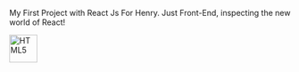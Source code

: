 
My First Project with React Js For Henry. 
Just Front-End, inspecting the new world of React!

 <img src="[https://upload.wikimedia.org/wikipedia/commons/6/61/HTML5_logo_and_wordmark.svg](https://i.pinimg.com/originals/d5/86/48/d58648bd67aea05f8acb25e693b24b4d.jpg)" width="50" height="50" alt="HTML5"/>
